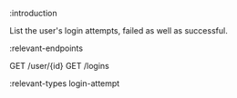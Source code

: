 :introduction

List the user's login attempts, failed as well as successful.

:relevant-endpoints

GET /user/{id}
GET /logins

:relevant-types login-attempt
